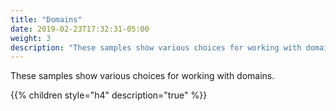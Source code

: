 ```yaml
---
title: "Domains"
date: 2019-02-23T17:32:31-05:00
weight: 3
description: "These samples show various choices for working with domains."
---
```


These samples show various choices for working with domains.

{{% children style="h4" description="true" %}}
